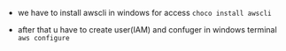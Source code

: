 * we have to install awscli in windows for access
``
  choco install awscli
  ``

* after that u have to create user(IAM) and confuger in windows terminal 
  ``aws configure 
  ``
